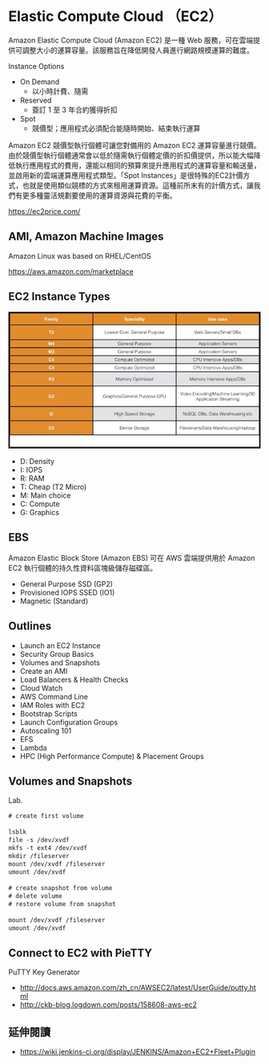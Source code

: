 # Elastic Compute Cloud （EC2）

Amazon Elastic Compute Cloud (Amazon EC2) 是一種 Web 服務，可在雲端提供可調整大小的運算容量。該服務旨在降低開發人員進行網路規模運算的難度。

Instance Options

* On Demand
  * 以小時計費、隨需
* Reserved
  * 簽訂 1 至 3 年合約獲得折扣
* Spot
  * 競價型；應用程式必須配合能隨時開始、結束執行運算

Amazon EC2 競價型執行個體可讓您對備用的 Amazon EC2 運算容量進行競價。由於競價型執行個體通常會以低於隨需執行個體定價的折扣價提供，所以能大幅降低執行應用程式的費用，還能以相同的預算來提升應用程式的運算容量和輸送量，並啟用新的雲端運算應用程式類型。「Spot Instances」是很特殊的EC2計價方式，也就是使用類似競標的方式來租用運算資源。這種前所末有的計價方式，讓我們有更多種靈活規劃要使用的運算資源與花費的平衡。

https://ec2price.com/

## AMI, Amazon Machine Images

Amazon Linux was based on RHEL/CentOS

https://aws.amazon.com/marketplace

## EC2 Instance Types

![](assets/README-45828.png)

* D: Density
* I: IOPS
* R: RAM
* T: Cheap (T2 Micro)
* M: Main choice
* C: Compute
* G: Graphics

## EBS

Amazon Elastic Block Store (Amazon EBS) 可在 AWS 雲端提供用於 Amazon EC2 執行個體的持久性資料區塊級儲存磁碟區。

* General Purpose SSD (GP2)
* Provisioned IOPS SSED (IO1)
* Magnetic (Standard)

## Outlines

* Launch an EC2 Instance
* Security Group Basics
* Volumes and Snapshots
* Create an AMI
* Load Balancers & Health Checks
* Cloud Watch
* AWS Command Line
* IAM Roles with EC2
* Bootstrap Scripts
* Launch Configuration Groups
* Autoscaling 101
* EFS
* Lambda
* HPC (High Performance Compute) & Placement Groups

## Volumes and Snapshots

Lab.

```
# create first volume

lsblk
file -s /dev/xvdf
mkfs -t ext4 /dev/xvdf
mkdir /fileserver
mount /dev/xvdf /fileserver
umount /dev/xvdf

# create snapshot from volume
# delete volume
# restore volume from snapshot

mount /dev/xvdf /fileserver
umount /dev/xvdf
```

## Connect to EC2 with PieTTY

PuTTY Key Generator

* http://docs.aws.amazon.com/zh_cn/AWSEC2/latest/UserGuide/putty.html
* http://ckb-blog.logdown.com/posts/158608-aws-ec2

## 延伸閱讀

* https://wiki.jenkins-ci.org/display/JENKINS/Amazon+EC2+Fleet+Plugin
